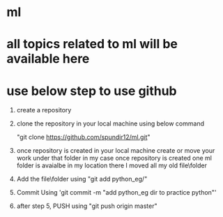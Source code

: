 # ml
# all topics related to ml will be available here
# use below step to use github
1. create a repository 
2. clone the repository in your local machine using below command

   "git clone https://github.com/spundir12/ml.git"

3. once repository is created in your local machine create or move your work under that folder
   in my case once repository is created one ml folder is avaialbe in my location there I moved all my old file\folder
4. Add the file\folder using
   "git add python_eg/"
5. Commit Using
   'git commit -m "add python_eg dir to practice python"'
6. after step 5, PUSH using
   "git push origin master"
